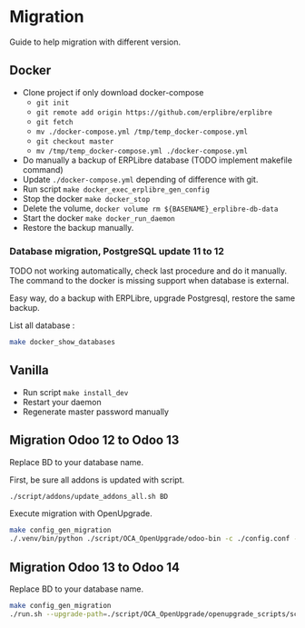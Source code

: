 # Migration

Guide to help migration with different version.

## Docker

- Clone project if only download docker-compose
    - `git init`
    - `git remote add origin https://github.com/erplibre/erplibre`
    - `git fetch`
    - `mv ./docker-compose.yml /tmp/temp_docker-compose.yml`
    - `git checkout master`
    - `mv /tmp/temp_docker-compose.yml ./docker-compose.yml`
- Do manually a backup of ERPLibre database (TODO implement makefile command)
- Update `./docker-compose.yml` depending of difference with git.
- Run script `make docker_exec_erplibre_gen_config`
- Stop the docker `make docker_stop`
- Delete the volume, `docker volume rm ${BASENAME}_erplibre-db-data`
- Start the docker `make docker_run_daemon`
- Restore the backup manually.

### Database migration, PostgreSQL update 11 to 12

TODO not working automatically, check last procedure and do it manually. The command to the docker is missing support
when database is external.

Easy way, do a backup with ERPLibre, upgrade Postgresql, restore the same backup.

List all database :

```bash
make docker_show_databases
```

## Vanilla

- Run script `make install_dev`
- Restart your daemon
- Regenerate master password manually

## Migration Odoo 12 to Odoo 13

Replace BD to your database name.

First, be sure all addons is updated with script.

```bash
./script/addons/update_addons_all.sh BD
```

Execute migration with OpenUpgrade.

```bash
make config_gen_migration
./.venv/bin/python ./script/OCA_OpenUpgrade/odoo-bin -c ./config.conf --no-http --update all --stop-after-init -d BD
```

## Migration Odoo 13 to Odoo 14

Replace BD to your database name.

```bash
make config_gen_migration
./run.sh --upgrade-path=./script/OCA_OpenUpgrade/openupgrade_scripts/scripts --update all --no-http --stop-after-init --load=base,web,openupgrade_framework -d BD
```
